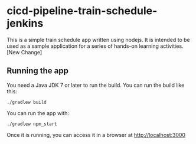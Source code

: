 # cicd-pipeline-train-schedule-jenkins

This is a simple train schedule app written using nodejs. It is intended to be used as a sample application for a series of hands-on learning activities. [New Change]

## Running the app

You need a Java JDK 7 or later to run the build. You can run the build like this:

    ./gradlew build

You can run the app with:

    ./gradlew npm_start

Once it is running, you can access it in a browser at [http://localhost:3000](http://localhost:3000)
